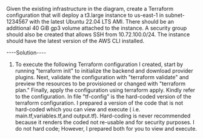 Given the existing infrastructure in the diagram, create a Terraform
configuration that will deploy a t3.large instance to us-east-1 in subnet-1234567
with the latest Ubuntu 22.04 LTS AMI. There should be an additional 40 GiB gp3
volume attached to the instance. A security group should also be created that
allows SSH from 10.72.100.0/24. The instance should have the latest version of the
AWS CLI installed.


----Solution----

1.	To execute the following Terraform configuration I created, start by running "terraform init" to initialize the backend and download provider plugins. Next, validate the configuration with "terraform validate" and preview the resources to be provisioned or changed with "terraform plan." Finally, apply the configuration using terraform apply. Kindly refer to the configuration. In file "tf-config" is the hard-coded version of the terraform configuration. I prepared a version of the code that is not hard-coded which you can view and execute	( i.e. main.tf,variables.tf,and output.tf). Hard-coding is never recommended because it renders the coded not re-usable and for security purposes. I do not hard code; However, I prepared both for you to view and execute. 
